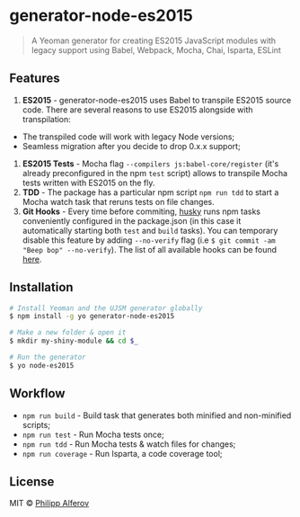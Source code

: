 # generator-node-es2015

> A Yeoman generator for creating ES2015 JavaScript modules with legacy support using Babel, Webpack, Mocha, Chai, Isparta, ESLint

## Features
1. **ES2015** - generator-node-es2015 uses Babel to transpile ES2015 source code.
There are several reasons to use ES2015 alongside with transpilation:
  - The transpiled code will work with legacy Node versions;
  - Seamless migration after you decide to drop 0.x.x support;
1. **ES2015 Tests** - Mocha flag `--compilers js:babel-core/register` (it's already preconfigured in the npm `test` script) allows to transpile Mocha tests written with ES2015 on the fly.
1. **TDD** - The package has a particular npm script `npm run tdd` to start a Mocha watch task that reruns tests on file changes.
1. **Git Hooks** - Every time before commiting, [husky](https://github.com/typicode/husky) runs npm tasks conveniently configured in the package.json (in this case it automatically starting both `test` and `build` tasks). You can temporary disable this feature by adding `--no-verify` flag (i.e `$ git commit -am "Beep bop" --no-verify`). The list of all available hooks can be found [here](https://github.com/typicode/husky/blob/master/hooks.json).

## Installation
```bash
# Install Yeoman and the UJSM generator globally
$ npm install -g yo generator-node-es2015

# Make a new folder & open it
$ mkdir my-shiny-module && cd $_

# Run the generator
$ yo node-es2015
```

## Workflow
- `npm run build` - Build task that generates both minified and non-minified scripts;
- `npm run test` - Run Mocha tests once;
- `npm run tdd` - Run Mocha tests & watch files for changes;
- `npm run coverage` - Run Isparta, a code coverage tool;

## License
MIT © [Philipp Alferov](https://github.com/alferov)
